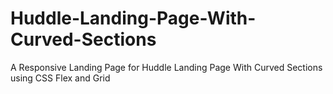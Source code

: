 # Huddle-Landing-Page-With-Curved-Sections
A Responsive Landing Page for Huddle Landing Page With Curved Sections using CSS Flex and Grid
